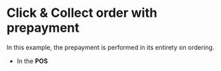 # Click & Collect order with prepayment

In this example, the prepayment is performed in its entirety on ordering.

- In the **POS** 